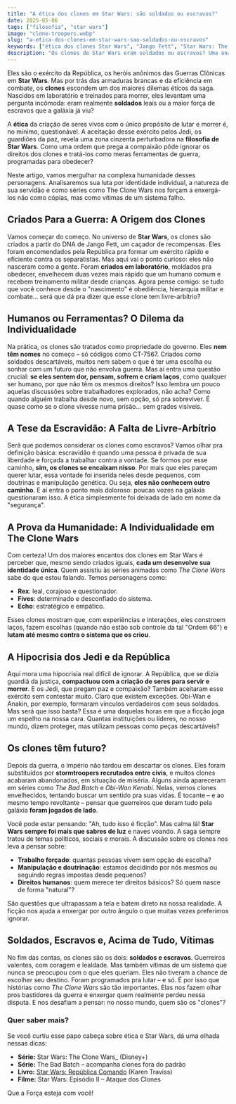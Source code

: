 ```yaml
---
title: "A ética dos clones em Star Wars: são soldados ou escravos?"
date: 2025-05-06
tags: ["filosofia", "star wars"]
image: "clone-troopers.webp"
slug: "a-etica-dos-clones-em-star-wars-sao-soldados-ou-escravos"
keywords: ["ética dos clones Star Wars", "Jango Fett", "Star Wars: The Clone Wars"]
description: "Os clones de Star Wars eram soldados ou escravos? Uma análise filosófica sobre os direitos e a ética por trás do exército da República."
---
```


Eles são o exército da República, os heróis anônimos das Guerras Clônicas em **Star Wars**. Mas por trás das armaduras brancas e da eficiência em combate, os **clones** escondem um dos maiores dilemas éticos da saga. Nascidos em laboratório e treinados para morrer, eles levantam uma pergunta incômoda: eram realmente **soldados** leais ou a maior força de escravos que a galáxia já viu?

A **ética** da criação de seres vivos com o único propósito de lutar e morrer é, no mínimo, questionável. A aceitação desse exército pelos Jedi, os guardiões da paz, revela uma zona cinzenta perturbadora na **filosofia de Star Wars**. Como uma ordem que prega a compaixão pôde ignorar os direitos dos clones e tratá-los como meras ferramentas de guerra, programadas para obedecer?

Neste artigo, vamos mergulhar na complexa humanidade desses personagens. Analisaremos sua luta por identidade individual, a natureza de sua servidão e como séries como The Clone Wars nos forçam a enxergá-los não como cópias, mas como vítimas de um sistema falho.

## Criados Para a Guerra: A Origem dos Clones

Vamos começar do começo. No universo de **Star Wars**, os clones são criados a partir do DNA de Jango Fett, um caçador de recompensas. Eles foram encomendados pela República pra formar um exército rápido e eficiente contra os separatistas. Mas aqui vai o ponto curioso: eles não nasceram como a gente. Foram **criados em laboratório**, moldados pra obedecer, envelhecem duas vezes mais rápido que um humano comum e recebem treinamento militar desde crianças. Agora pense comigo: se tudo que você conhece desde o "nascimento" é obediência, hierarquia militar e combate... será que dá pra dizer que esse clone tem livre-arbítrio?

## Humanos ou Ferramentas? O Dilema da Individualidade

Na prática, os clones são tratados como propriedade do governo. Eles **nem têm nomes** no começo – só códigos como CT-7567. Criados como soldados descartáveis, muitos nem sabem o que é ter uma escolha ou sonhar com um futuro que não envolva guerra. Mas aí entra uma questão crucial: **se eles sentem dor, pensam, sofrem e criam laços**, como qualquer ser humano, por que não têm os mesmos direitos? Isso lembra um pouco aquelas discussões sobre trabalhadores explorados, não acha? Como quando alguém trabalha desde novo, sem opção, só pra sobreviver. É quase como se o clone vivesse numa prisão... sem grades visíveis.

## A Tese da Escravidão: A Falta de Livre-Arbítrio

Será que podemos considerar os clones como escravos? Vamos olhar pra definição básica: escravidão é quando uma pessoa é privada de sua liberdade e forçada a trabalhar contra a vontade. Se formos por esse caminho, **sim, os clones se encaixam nisso**. Por mais que eles pareçam querer lutar, essa vontade foi inserida neles desde pequenos, com doutrinas e manipulação genética. Ou seja, **eles não conhecem outro caminho**. E aí entra o ponto mais doloroso: poucas vozes na galáxia questionaram isso. A ética simplesmente foi deixada de lado em nome da "segurança".

## A Prova da Humanidade: A Individualidade em The Clone Wars

Com certeza! Um dos maiores encantos dos clones em Star Wars é perceber que, mesmo sendo criados iguais, **cada um desenvolve sua identidade única**. Quem assistiu às séries animadas como _The Clone Wars_ sabe do que estou falando. Temos personagens como:

*   **Rex**: leal, corajoso e questionador.
*   **Fives**: determinado e desconfiado do sistema.
*   **Echo**: estratégico e empático.

Esses clones mostram que, com experiências e interações, eles constroem laços, fazem escolhas (quando não estão sob controle da tal "Ordem 66") e **lutam até mesmo contra o sistema que os criou**.

## A Hipocrisia dos Jedi e da República

Aqui mora uma hipocrisia real difícil de ignorar. A República, que se dizia guardiã da justiça, **compactuou com a criação de seres para servir e morrer**. E os Jedi, que pregam paz e compaixão? Também aceitaram esse exército sem contestar muito. Claro que existem exceções. Obi-Wan e Anakin, por exemplo, formaram vínculos verdadeiros com seus soldados. Mas será que isso basta? Essa é uma daquelas horas em que a ficção joga um espelho na nossa cara. Quantas instituições ou líderes, no nosso mundo, dizem proteger, mas utilizam pessoas como peças descartáveis?

## Os clones têm futuro?

Depois da guerra, o Império não tardou em descartar os clones. Eles foram substituídos por **stormtroopers recrutados entre civis**, e muitos clones acabaram abandonados, em situação de miséria. Alguns ainda apareceram em séries como _The Bad Batch_ e _Obi-Wan Kenobi_. Nelas, vemos clones envelhecidos, tentando buscar um sentido pra suas vidas. É tocante – e ao mesmo tempo revoltante – pensar que guerreiros que deram tudo pela galáxia **foram jogados de lado**.

Você pode estar pensando: "Ah, tudo isso é ficção". Mas calma lá! **Star Wars sempre foi mais que sabres de luz** e naves voando. A saga sempre tratou de temas políticos, sociais e morais. A discussão sobre os clones nos leva a pensar sobre:

*   **Trabalho forçado**: quantas pessoas vivem sem opção de escolha?
*   **Manipulação e doutrinação**: estamos decidindo por nós mesmos ou seguindo regras impostas desde pequenos?
*   **Direitos humanos**: quem merece ter direitos básicos? Só quem nasce de forma "natural"?

São questões que ultrapassam a tela e batem direto na nossa realidade. A ficção nos ajuda a enxergar por outro ângulo o que muitas vezes preferimos ignorar.

## Soldados, Escravos e, Acima de Tudo, Vítimas

No fim das contas, os clones são os dois: **soldados e escravos**. Guerreiros valentes, com coragem e lealdade. Mas também vítimas de um sistema que nunca se preocupou com o que eles queriam. Eles não tiveram a chance de escolher seu destino. Foram programados pra lutar – e só. É por isso que histórias como _The Clone Wars_ são tão importantes. Elas nos fazem olhar pros bastidores da guerra e enxergar quem realmente perdeu nessa disputa. E nos desafiam a pensar: no nosso mundo, quem são os "clones"?

### Quer saber mais?

Se você curtiu esse papo cabeça sobre ética e Star Wars, dá uma olhada nessas dicas:

*   **Série:** Star Wars: The Clone Wars_ (Disney+)
*   **Série:** The Bad Batch – acompanha clones fora do padrão
*   **Livro:** [Star Wars: República Comando](https://starwars.fandom.com/wiki/Republic_Commando) (Karen Traviss)
*   **Filme:** Star Wars: Episódio II – Ataque dos Clones

Que a Força esteja com você!